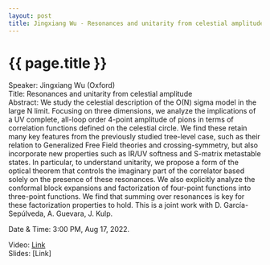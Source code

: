 ```yaml
---
layout: post
title: Jingxiang Wu - Resonances and unitarity from celestial amplitude
---
```


{{ page.title }}
================

Speaker: Jingxiang Wu (Oxford)  
Title: Resonances and unitarity from celestial amplitude  
Abstract: We study the celestial description of the O(N) sigma model in the large N limit. Focusing on three dimensions, we analyze the implications of a UV complete, all-loop order 4-point amplitude of pions in terms of correlation functions defined on the celestial circle. We find these retain many key features from the previously studied tree-level case, such as their relation to Generalized Free Field theories and crossing-symmetry, but also incorporate new properties such as IR/UV softness and S-matrix metastable states. In particular, to understand unitarity, we propose a form of the optical theorem that controls the imaginary part of the correlator based solely on the presence of these resonances. We also explicitly analyze the conformal block expansions and factorization of four-point functions into three-point functions. We find that summing over resonances is key for these factorization properties to hold. This is a joint work with D. García-Sepúlveda, A. Guevara, J. Kulp.  

Date & Time: 3:00 PM, Aug 17, 2022.

Video: [Link](https://www.bilibili.com/video/BV1Dd4y1w7HM?share_source=copy_web&vd_source=24b177539d23769c10e3e2d6f6e5e60d)  
Slides: [Link]

